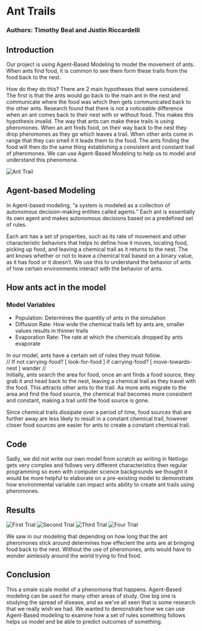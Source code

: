 # Ant Trails
### Authors: Timothy Beal and Justin Riccardelli

## Introduction

Our project is using Agent-Based Modeling to model the movement of ants. When ants find food, it is common to see them form these trails from the food back to the nest. 

How do they do this? There are 2 main hypotheses that were considered. The first is that the ants would go back to the main ant in the nest and communicate where the food was which then gets communicated back to the other ants. Research found that there is not a noticeable difference when an ant comes back to their nest with or without food. This makes this hypothesis invalid. The way that ants can make these trails is using pheromones. When an ant finds food, on their way back to the nest they drop pheromones as they go which leaves a trail. When other ants come in range that they can smell it it leads them to the food. The ants finding the food will then do the same thing establishing a consistent and constant trail of pheromones. We can use Agent-Based Modeling to help us to model and understand this phenomona.


![Ant Trail](iS-497387771_ant.jpeg)

## Agent-based Modeling
In Agent-based modeling, “a system is modeled as a collection of autonomous decision-making entities called agents.” Each ant is essentially its own agent and makes autonomous decisions based on a predefined set of rules. 

Each ant has a set of properties, such as its rate of movement and other characteristic behaviors that helps to define how it moves, locating food, picking up food, and leaving a chemical trail as it returns to the nest. The ant knows whether or not to leave a chemical trail based on a binary value, as it has food or it doesn’t. We use this to understand the behavior of ants of how certain environments interact with the behavior of ants.

## How ants act in the model

### Model Variables
 - Population: Determines the quantity of ants in the simulation
 - Diffusion Rate: How wide the chemical trails left by ants are, smaller values results in thinner trails
 - Evaporation Rate: The rate at which the chemicals dropped by ants evaporate

In our model, ants have a certain set of rules they must follow. 
<br> // If not carrying-food? [ look-for-food ] if carrying-food? [ move-towards-nest ] wander // <br>
Initially, ants search the area for food, once an ant finds a food source, they grab it and head back to the nest, leaving a chemical trail as they travel with the food. This attracts other ants to the trail. As more ants migrate to the area and find the food source, the chemical trail becomes more consistent and constant, making a trail until the food source is gone.

Since chemical trails dissipate over a period of time, food sources that are further away are less likely to result in a constant chemical trail, however closer food sources are easier for ants to create a constant chemical trail.

## Code 
Sadly, we did not write our own model from scratch as writing in Netlogo gets very complex and follows very different characteristics then regular programming so even with computer science backgrounds we thought it would be more helpful to elaborate on a pre-existing model to demonstrate how environmental variable can impact ants ability to create ant trails using pheromones. 

## Results

![First Trial](one.png)
![Second Trial](two.png)
![Third Trial](three.png)
![Four Trial](four.png)

We saw in our modeling that depending on how long that the ant pheromones stick around determines how effecient the ants are at bringing food back to the nest. Without the use of pheromones, ants would have to wonder aimlessly around the world trying to find food. 

## Conclusion

This a smale scale model of a phenomona that happens. Agent-Based modeling can be used for many other areas of study. One big one is studying the spread of disease, and as we've all seen that is some research that we really wish we had. We wanted to demonstrate how we can use Agent-Based modeling to examine how a set of rules something follows helps us model and be able to predict outcomes of something.
